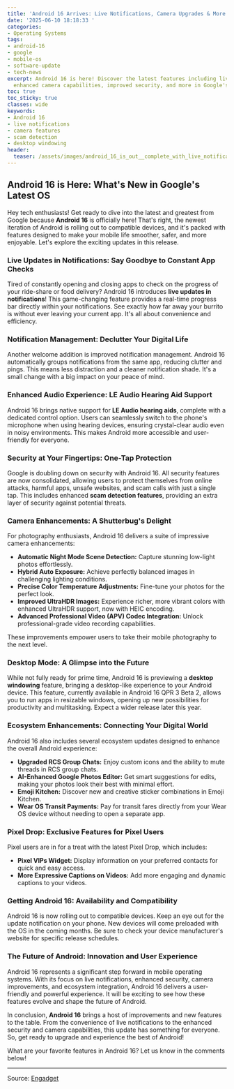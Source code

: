 ```yaml
---
title: 'Android 16 Arrives: Live Notifications, Camera Upgrades & More!'
date: '2025-06-10 18:18:33 '
categories:
- Operating Systems
tags:
- android-16
- google
- mobile-os
- software-update
- tech-news
excerpt: Android 16 is here! Discover the latest features including live notifications,
  enhanced camera capabilities, improved security, and more in Google's newest OS.
toc: true
toc_sticky: true
classes: wide
keywords:
- Android 16
- live notifications
- camera features
- scam detection
- desktop windowing
header:
  teaser: /assets/images/android_16_is_out__complete_with_live_notification_20250610181833.jpg
---
```


## Android 16 is Here: What's New in Google's Latest OS

Hey tech enthusiasts! Get ready to dive into the latest and greatest from Google because **Android 16** is officially here! That's right, the newest iteration of Android is rolling out to compatible devices, and it's packed with features designed to make your mobile life smoother, safer, and more enjoyable. Let's explore the exciting updates in this release.

### Live Updates in Notifications: Say Goodbye to Constant App Checks

Tired of constantly opening and closing apps to check on the progress of your ride-share or food delivery? Android 16 introduces **live updates in notifications**! This game-changing feature provides a real-time progress bar directly within your notifications. See exactly how far away your burrito is without ever leaving your current app. It's all about convenience and efficiency.

### Notification Management: Declutter Your Digital Life

Another welcome addition is improved notification management. Android 16 automatically groups notifications from the same app, reducing clutter and pings. This means less distraction and a cleaner notification shade. It's a small change with a big impact on your peace of mind.

### Enhanced Audio Experience: LE Audio Hearing Aid Support

Android 16 brings native support for **LE Audio hearing aids**, complete with a dedicated control option. Users can seamlessly switch to the phone's microphone when using hearing devices, ensuring crystal-clear audio even in noisy environments. This makes Android more accessible and user-friendly for everyone.

### Security at Your Fingertips: One-Tap Protection

Google is doubling down on security with Android 16. All security features are now consolidated, allowing users to protect themselves from online attacks, harmful apps, unsafe websites, and scam calls with just a single tap. This includes enhanced **scam detection features**, providing an extra layer of security against potential threats.

### Camera Enhancements: A Shutterbug's Delight

For photography enthusiasts, Android 16 delivers a suite of impressive camera enhancements:

*   **Automatic Night Mode Scene Detection:** Capture stunning low-light photos effortlessly.
*   **Hybrid Auto Exposure:** Achieve perfectly balanced images in challenging lighting conditions.
*   **Precise Color Temperature Adjustments:** Fine-tune your photos for the perfect look.
*   **Improved UltraHDR Images:** Experience richer, more vibrant colors with enhanced UltraHDR support, now with HEIC encoding.
*   **Advanced Professional Video (APV) Codec Integration:** Unlock professional-grade video recording capabilities.

These improvements empower users to take their mobile photography to the next level.

### Desktop Mode: A Glimpse into the Future

While not fully ready for prime time, Android 16 is previewing a **desktop windowing** feature, bringing a desktop-like experience to your Android device. This feature, currently available in Android 16 QPR 3 Beta 2, allows you to run apps in resizable windows, opening up new possibilities for productivity and multitasking. Expect a wider release later this year.

### Ecosystem Enhancements: Connecting Your Digital World

Android 16 also includes several ecosystem updates designed to enhance the overall Android experience:

*   **Upgraded RCS Group Chats:** Enjoy custom icons and the ability to mute threads in RCS group chats.
*   **AI-Enhanced Google Photos Editor:** Get smart suggestions for edits, making your photos look their best with minimal effort.
*   **Emoji Kitchen:** Discover new and creative sticker combinations in Emoji Kitchen.
*   **Wear OS Transit Payments:** Pay for transit fares directly from your Wear OS device without needing to open a separate app.

### Pixel Drop: Exclusive Features for Pixel Users

Pixel users are in for a treat with the latest Pixel Drop, which includes:

*   **Pixel VIPs Widget:** Display information on your preferred contacts for quick and easy access.
*   **More Expressive Captions on Videos:** Add more engaging and dynamic captions to your videos.

### Getting Android 16: Availability and Compatibility

Android 16 is now rolling out to compatible devices. Keep an eye out for the update notification on your phone. New devices will come preloaded with the OS in the coming months. Be sure to check your device manufacturer's website for specific release schedules.

### The Future of Android: Innovation and User Experience

Android 16 represents a significant step forward in mobile operating systems. With its focus on live notifications, enhanced security, camera improvements, and ecosystem integration, Android 16 delivers a user-friendly and powerful experience. It will be exciting to see how these features evolve and shape the future of Android.

In conclusion, **Android 16** brings a host of improvements and new features to the table. From the convenience of live notifications to the enhanced security and camera capabilities, this update has something for everyone. So, get ready to upgrade and experience the best of Android!

What are your favorite features in Android 16? Let us know in the comments below!

---

Source: [Engadget](https://www.engadget.com/mobile/android-16-is-out-complete-with-live-notification-updates-and-new-camera-features-170006072.html?src=rss)